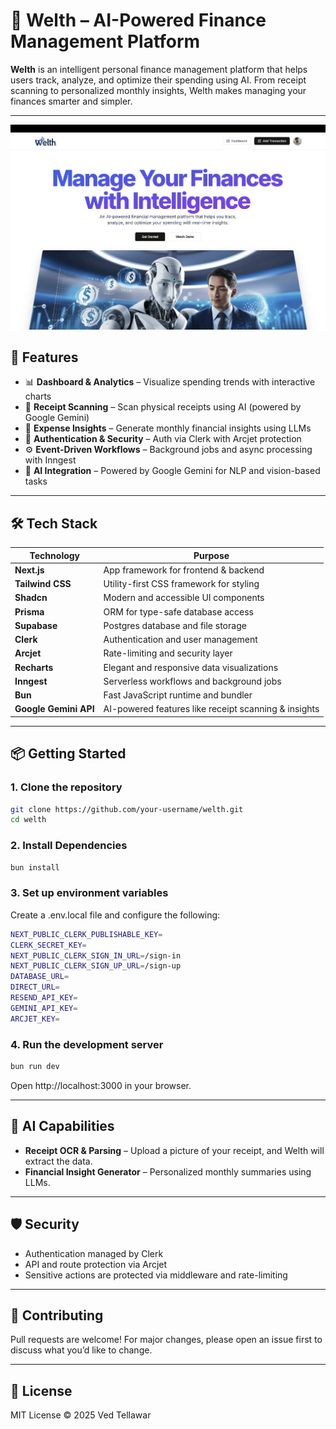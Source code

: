 # 💸 Welth – AI-Powered Finance Management Platform

**Welth** is an intelligent personal finance management platform that helps users track, analyze, and optimize their spending using AI. From receipt scanning to personalized monthly insights, Welth makes managing your finances smarter and simpler.

---

![Website Preview](/public/ss.png)

## 🚀 Features

- 📊 **Dashboard & Analytics** – Visualize spending trends with interactive charts
- 🧾 **Receipt Scanning** – Scan physical receipts using AI (powered by Google Gemini)
- 🤖 **Expense Insights** – Generate monthly financial insights using LLMs
- 🔐 **Authentication & Security** – Auth via Clerk with Arcjet protection
- ⚙️ **Event-Driven Workflows** – Background jobs and async processing with Inngest
- 🧠 **AI Integration** – Powered by Google Gemini for NLP and vision-based tasks

---

## 🛠️ Tech Stack

| Technology       | Purpose                                      |
|------------------|----------------------------------------------|
| **Next.js**      | App framework for frontend & backend         |
| **Tailwind CSS** | Utility-first CSS framework for styling      |
| **Shadcn**       | Modern and accessible UI components          |
| **Prisma**       | ORM for type-safe database access            |
| **Supabase**     | Postgres database and file storage           |
| **Clerk**        | Authentication and user management           |
| **Arcjet**       | Rate-limiting and security layer             |
| **Recharts**     | Elegant and responsive data visualizations   |
| **Inngest**      | Serverless workflows and background jobs     |
| **Bun**          | Fast JavaScript runtime and bundler          |
| **Google Gemini API** | AI-powered features like receipt scanning & insights |

---

## 📦 Getting Started

### 1. Clone the repository

```bash
git clone https://github.com/your-username/welth.git
cd welth
```

### 2. Install Dependencies

```bash
bun install
```

### 3. Set up environment variables

Create a .env.local file and configure the following:

```bash
NEXT_PUBLIC_CLERK_PUBLISHABLE_KEY=
CLERK_SECRET_KEY=
NEXT_PUBLIC_CLERK_SIGN_IN_URL=/sign-in
NEXT_PUBLIC_CLERK_SIGN_UP_URL=/sign-up
DATABASE_URL=
DIRECT_URL=
RESEND_API_KEY=
GEMINI_API_KEY=
ARCJET_KEY=
```

### 4. Run the development server

```bash
bun run dev
```
Open http://localhost:3000 in your browser.

---

## 🧠 AI Capabilities

- **Receipt OCR & Parsing** – Upload a picture of your receipt, and Welth will extract the data.
- **Financial Insight Generator** – Personalized monthly summaries using LLMs.

---

## 🛡️ Security

- Authentication managed by Clerk
- API and route protection via Arcjet
- Sensitive actions are protected via middleware and rate-limiting

---

## 🤝 Contributing

Pull requests are welcome! For major changes, please open an issue first to discuss what you’d like to change.

---

## 📄 License

MIT License © 2025 Ved Tellawar

